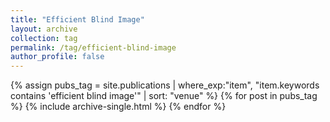 ```yaml
---
title: "Efficient Blind Image"
layout: archive
collection: tag
permalink: /tag/efficient-blind-image
author_profile: false
---
```


{% assign pubs_tag = site.publications | where_exp:"item", "item.keywords contains 'efficient blind image'" | sort: "venue" %}
{% for post in pubs_tag %}
  {% include archive-single.html %}
{% endfor %}